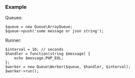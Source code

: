 ### Example

Queues:

	$queue = new Queue\ArrayQueue;
	$queue->push('some message or json string');

Runner:

	$interval = 10; // seconds
	$handler = function(string $message) {
		echo $message.PHP_EOL;
	};
	$worker = new Queue\Worker($queue, $handler, $interval);
	$worker->run();
